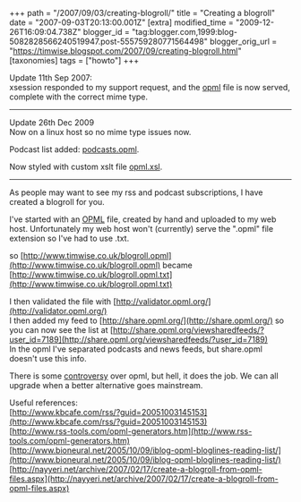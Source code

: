 +++
path = "/2007/09/03/creating-blogroll/"
title = "Creating a blogroll"
date = "2007-09-03T20:13:00.001Z"
[extra]
modified_time = "2009-12-26T16:09:04.738Z"
blogger_id = "tag:blogger.com,1999:blog-5082828566240519947.post-555759280771564498"
blogger_orig_url = "https://timwise.blogspot.com/2007/09/creating-blogroll.html"
[taxonomies]
tags = ["howto"]
+++

Update 11th Sep 2007:  
xsession responded to my support request, and the [opml](http://www.timwise.co.uk/blogroll.opml) file is now served, complete with the correct mime type.  

* * *

Update 26th Dec 2009  
Now on a linux host so no mime type issues now.  

Podcast list added: [podcasts.opml](http://www.timwise.co.uk/podcasts.opml).  

Now styled with custom xslt file [opml.xsl](http://www.timwise.co.uk/opml.xsl).  

* * *

As people may want to see my rss and podcast subscriptions, I have created a blogroll for you.  

I've started with an [OPML](http://en.wikipedia.org/wiki/OPML) file, created by hand and uploaded to my web host. Unfortunately my web host won't (currently) serve the ".opml" file extension so I've had to use .txt.  

so [http://www.timwise.co.uk/blogroll.opml](http://www.timwise.co.uk/blogroll.opml) became [http://www.timwise.co.uk/blogroll.opml.txt](http://www.timwise.co.uk/blogroll.opml.txt)  

I then validated the file with [http://validator.opml.org/](http://validator.opml.org/)  
I then added my feed to [http://share.opml.org/](http://share.opml.org/) so you can now see the list at [http://share.opml.org/viewsharedfeeds/?user_id=7189](http://share.opml.org/viewsharedfeeds/?user_id=7189)  
In the opml I've separated podcasts and news feeds, but share.opml doesn't use this info.  

There is some [controversy](http://www.isolani.co.uk/blog/semanticweb/OpmlTheXmlFormatWithNoFriends) over opml, but hell, it does the job. We can all upgrade when a better alternative goes mainstream.  

Useful references:  
[http://www.kbcafe.com/rss/?guid=20051003145153](http://www.kbcafe.com/rss/?guid=20051003145153)  
[http://www.rss-tools.com/opml-generators.htm](http://www.rss-tools.com/opml-generators.htm)  
[http://www.bioneural.net/2005/10/09/iblog-opml-bloglines-reading-list/](http://www.bioneural.net/2005/10/09/iblog-opml-bloglines-reading-list/)  
[http://nayyeri.net/archive/2007/02/17/create-a-blogroll-from-opml-files.aspx](http://nayyeri.net/archive/2007/02/17/create-a-blogroll-from-opml-files.aspx)
